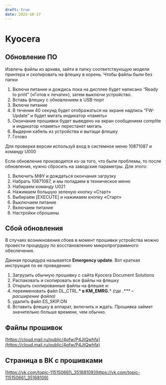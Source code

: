 ```yaml
---
draft: true 
date: 2023-10-17
---
```


# Kyocera

## Обновление ПО

Извлечь файлы из архива, зайти в папку соответствующую модели принтера и скопировать на флешку в корень. Чтобы файлы были без папки

1.  Включи питание и дождись пока на дисплее будет написано “Ready to print” («Готов к печати»), затем выключи устройство.
2.  Вставь флешку с обновлением в USB-порт
3.  Включи питание
4.  В течении 40 секунд будет отображаться на экране надпись “FW-Update” и будет мигать индикатор «память»
5.  Окончание прошивки будет выведено на экран сообщением complite и индикатор «память» перестанет мигать
6.  Выдерни кабель из устройства и вытащи флешку
7.  Готово

Для проверки версии используй вход в системное меню 10871087 и команду U000

Если обновление производится из-за того, что были проблемы, то после обновления, нужно сбросить на заводские параметры. Для этого:

1.  Включить МФУ и дождаться окончания загрузку
2.  Набрать 10871087, и мы попадаем в техническое меню
3.  Набираем команду U021
4.  Нажимаем большую зеленую кнопку «Старт»
5.  Выбираем \[EXECUTE\] и нажимаем кнопку «Старт»
6.  Выключаем питание
7.  Включаем питание
8.  Настройки сброшены

## Сбой обновления

В случаях возникновения сбоев в момент прошивки устройства можно провести процедуру по восстановлению микропрограммного обеспечения.

Данная процедура называется **Emergency update**. Вот краткая инструкция по ее проведению:

1.  Загрузить обычную прошивку с сайта Kyocera Document Solutions
2.  Распаковать и скопировать все файлы на флешку
3.  Открыть скопированные файлы на флешке и:
4.  переименовать файл DL\_CTRL.**\* в KM\_EMRG.**\* *(где .\*\*\* – расширение файла)*
5.  удалить файл ES\_SKIP.ON
6.  Вставить флешку в аппарат, включить и ждать. Прошивка займет значительно больше времени, чем обычно.

## Файлы прошивок

[https://cloud.mail.ru/public/4pfw/P4JtQwhfa](https://cloud.mail.ru/public/4pfw/P4JtQwhfa)

## Страница в ВК с прошивками

[https://vk.com/topic-115150661\_35168109](https://vk.com/topic-115150661_35168109)